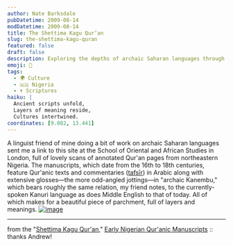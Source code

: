 ```yaml
---
author: Nate Barksdale
pubDatetime: 2009-08-14
modDatetime: 2009-08-14
title: The Shettima Kagu Qur’an
slug: the-shettima-kagu-quran
featured: false
draft: false
description: Exploring the depths of archaic Saharan languages through beautiful Qur'anic manuscripts from Nigeria.
emoji: 📜
tags:
  - 🌍 Culture
  - 🇳🇬 Nigeria
  - ✝️ Scriptures
haiku: |
  Ancient scripts unfold,  
  Layers of meaning reside,  
  Cultures intertwined.
coordinates: [9.082, 13.441]
---
```


A linguist friend of mine doing a bit of work on archaic Saharan languages sent me a link to this site at the School of Oriental and African Studies in London, full of lovely scans of annotated Qur'an pages from northeastern Nigeria. The manuscripts, which date from the 16th to 18th centuries, feature Qur'anic texts and commentaries ([tafsīr](http://en.wikipedia.org/wiki/Tafsir)) in Arabic along with extensive glosses—the more odd-angled jottings—in "archaic Kanembu," which bears roughly the same relation, my friend notes, to the currently-spoken Kanuri language as does Middle English to that of today. All of which makes for a beautiful piece of parchment, full of layers and meanings. [![image](http://culture-making.com/media/589.jpg)](http://kanurimanuscripts.soas.ac.uk/pages/preview/589.jpg)

---

from the "[Shettima Kagu Qur'an](http://web.archive.org/web/20110209134527/http://kanurimanuscripts.soas.ac.uk:80/Manuscript2.html)," [Early Nigerian Qur'anic Manuscripts](https://www.google.com/search?q=%22Early%20Nigerian%20Qur%27anic%20Manuscripts%22%20kanurimanuscripts.soas.ac.uk) :: thanks Andrew!
